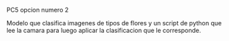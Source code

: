 PC5 opcion numero 2

Modelo que clasifica imagenes de tipos de flores y un script de python que lee la camara para luego aplicar la clasificacion que le corresponde.
